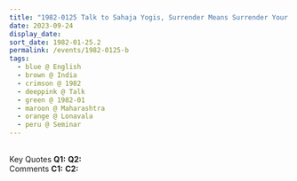 ```yaml
---
title: "1982-0125 Talk to Sahaja Yogis, Surrender Means Surrender Your Ego, Seminar, Day 3, Session 2 (afternoon), Lonavala (67 kms NNW of Pune), Maharashtra, India"
date: 2023-09-24
display_date: 
sort_date: 1982-01-25.2
permalink: /events/1982-0125-b
tags:
  - blue @ English
  - brown @ India
  - crimson @ 1982
  - deeppink @ Talk
  - green @ 1982-01
  - maroon @ Maharashtra
  - orange @ Lonavala
  - peru @ Seminar
---
```


<br>

<wave-list>
  <list-title color="DarkSeaGreen" width="55">Key Quotes</list-title>
  <list-item color="BlanchedAlmond" width="280"><b>Q1:</b> <i></i></list-item>
  <list-item color="Lavender" width="280"><b>Q2:</b> <i></i></list-item>
</wave-list>

<br>

<wave-list>
  <list-title color="DarkSeaGreen" width="55">Comments</list-title>
  <list-item color="BlanchedAlmond" width="280"><b>C1:</b> <i></i></list-item>
  <list-item color="Lavender" width="280"><b>C2:</b> <i></i></list-item>
</wave-list>